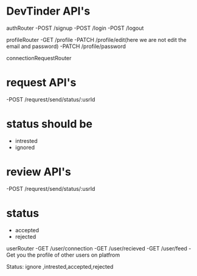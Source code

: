 # DevTinder API's

authRouter
-POST /signup
-POST /login
-POST /logout

profileRouter
-GET /profile
-PATCH /profile/edit(here we are not edit the email and password)
-PATCH /profile/password


connectionRequestRouter
 
 # request API's
-POST  /requrest/send/status/:usrId

# status should be 
- intrested
- ignored



# review API's
-POST  /requrest/send/status/:usrId

# status 
- accepted
- rejected



userRouter
-GET /user/connection
-GET /user/recieved
-GET /user/feed - Get you the profile of other users on platfrom 


Status: ignore ,intrested,accepted,rejected
